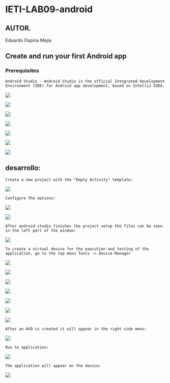 # IETI-LAB09-android

## AUTOR.

Eduardo Ospina Mejia


## Create and run your first Android app

### Prerequisites

    Android Studio - Android Studio is the official Integrated Development Environment (IDE) for Android app development, based on IntelliJ IDEA.

![](https://i.postimg.cc/fTK0S23Z/android-1.png)

![](https://i.postimg.cc/rpddbqfF/android-2.png)

![](https://i.postimg.cc/bY0Z4C9b/android-3.png)

![](https://i.postimg.cc/9FJrQDSQ/android-4.png)

![](https://i.postimg.cc/4dk3SVKB/android-5.png)

![](https://i.postimg.cc/yxnYxGLb/android-6.png)

![](https://i.postimg.cc/TY73XZLy/android-7.png)


## desarrollo:

    Create a new project with the "Empty Activity" template:

![](https://i.postimg.cc/vZ4H83f0/android-8.png)

    Configure the options:

![](https://i.postimg.cc/N0TsmFNT/android-9.png)

![](https://i.postimg.cc/qRxpDYHv/android-10.png)

    After android studio finishes the project setup the files can be seen in the left part of the window:

![](https://i.postimg.cc/tRDXhLzr/android-11.png)

    To create a virtual device for the execution and testing of the application, go to the top menu Tools -> Device Manager

![](https://i.postimg.cc/Hk8d1j1K/android-12.png)

![](https://i.postimg.cc/cHhNBnfK/android-13.png)

![](https://i.postimg.cc/ryhkd583/android-14.png)

![](https://i.postimg.cc/zXV1T3vB/android-15.png)

![](https://i.postimg.cc/bvjcXTTD/android-16.png)

![](https://i.postimg.cc/ZYsGYZHh/android-17.png)

![](https://i.postimg.cc/fRmpvdNw/android-18.png)



    After an AVD is created it will appear in the right side menu:

![](https://i.postimg.cc/MGYLC8HN/android-19.png)


    Run te application:

![](https://i.postimg.cc/T1KH5L0v/android-20.png)

    The application will appear on the device:

![](https://i.postimg.cc/v8KKFh8Y/android-21.png)

